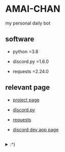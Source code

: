 # AMAI-CHAN
my personal daily bot

## software
- python      =3.8
- discord.py  =1.6.0

- requests    =2.24.0

## relevant page
- [project page](https://trello.com/b/UJa4REuT/nh-discord-bot-v3)
- [discord.py](https://discordpy.readthedocs.io/en/latest/index.html)

- [requests](https://requests.readthedocs.io/en/master/)
- [discord dev app page](https://discord.com/developers/applications)

## 
<details>
  <summary> :^) </summary>
  
- nhentai.py  =2.2.1
- [nhentai.py](https://pypi.org/project/nhentai.py/)
  
</details>
